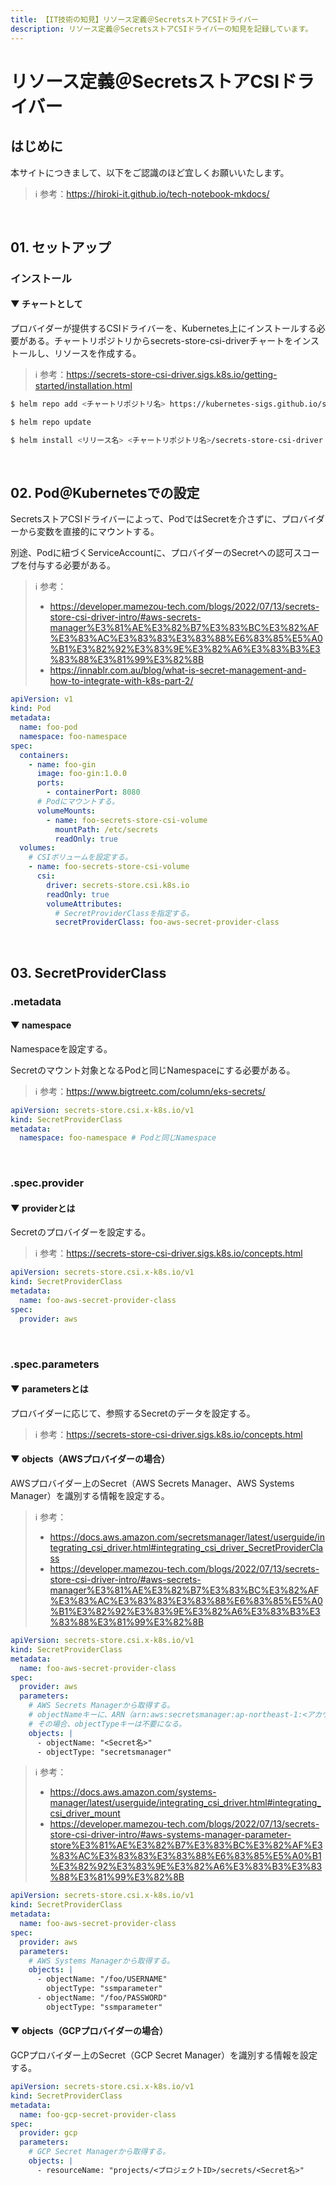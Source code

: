 ```yaml
---
title: 【IT技術の知見】リソース定義＠SecretsストアCSIドライバー
description: リソース定義＠SecretsストアCSIドライバーの知見を記録しています。
---
```


# リソース定義＠SecretsストアCSIドライバー

## はじめに

本サイトにつきまして、以下をご認識のほど宜しくお願いいたします。



> ℹ️ 参考：https://hiroki-it.github.io/tech-notebook-mkdocs/

<br>

## 01. セットアップ

### インストール

#### ▼ チャートとして

プロバイダーが提供するCSIドライバーを、Kubernetes上にインストールする必要がある。チャートリポジトリからsecrets-store-csi-driverチャートをインストールし、リソースを作成する。

> ℹ️ 参考：https://secrets-store-csi-driver.sigs.k8s.io/getting-started/installation.html

```bash
$ helm repo add <チャートリポジトリ名> https://kubernetes-sigs.github.io/secrets-store-csi-driver/charts

$ helm repo update

$ helm install <リリース名> <チャートリポジトリ名>/secrets-store-csi-driver -n kube-system --version <バージョンタグ>
```

<br>

## 02. Pod＠Kubernetesでの設定

SecretsストアCSIドライバーによって、PodではSecretを介さずに、プロバイダーから変数を直接的にマウントする。

別途、Podに紐づくServiceAccountに、プロバイダーのSecretへの認可スコープを付与する必要がある。



> ℹ️ 参考：
> 
> - https://developer.mamezou-tech.com/blogs/2022/07/13/secrets-store-csi-driver-intro/#aws-secrets-manager%E3%81%AE%E3%82%B7%E3%83%BC%E3%82%AF%E3%83%AC%E3%83%83%E3%83%88%E6%83%85%E5%A0%B1%E3%82%92%E3%83%9E%E3%82%A6%E3%83%B3%E3%83%88%E3%81%99%E3%82%8B
> - https://innablr.com.au/blog/what-is-secret-management-and-how-to-integrate-with-k8s-part-2/

```yaml
apiVersion: v1
kind: Pod
metadata:
  name: foo-pod
  namespace: foo-namespace
spec:
  containers:
    - name: foo-gin
      image: foo-gin:1.0.0
      ports:
        - containerPort: 8080
      # Podにマウントする。
      volumeMounts:
        - name: foo-secrets-store-csi-volume
          mountPath: /etc/secrets
          readOnly: true
  volumes:
    # CSIボリュームを設定する。
    - name: foo-secrets-store-csi-volume
      csi:
        driver: secrets-store.csi.k8s.io
        readOnly: true
        volumeAttributes:
          # SecretProviderClassを指定する。
          secretProviderClass: foo-aws-secret-provider-class
```

<br>

## 03. SecretProviderClass

### .metadata

#### ▼ namespace

Namespaceを設定する。

Secretのマウント対象となるPodと同じNamespaceにする必要がある。



> ℹ️ 参考：https://www.bigtreetc.com/column/eks-secrets/

```yaml
apiVersion: secrets-store.csi.x-k8s.io/v1
kind: SecretProviderClass
metadata:
  namespace: foo-namespace # Podと同じNamespace
```

<br>

### .spec.provider

#### ▼ providerとは

Secretのプロバイダーを設定する。



> ℹ️ 参考：https://secrets-store-csi-driver.sigs.k8s.io/concepts.html

```yaml
apiVersion: secrets-store.csi.x-k8s.io/v1
kind: SecretProviderClass
metadata:
  name: foo-aws-secret-provider-class
spec:
  provider: aws
```

<br>

### .spec.parameters

#### ▼ parametersとは

プロバイダーに応じて、参照するSecretのデータを設定する。



> ℹ️ 参考：https://secrets-store-csi-driver.sigs.k8s.io/concepts.html

#### ▼ objects（AWSプロバイダーの場合）

AWSプロバイダー上のSecret（AWS Secrets Manager、AWS Systems Manager）を識別する情報を設定する。



> ℹ️ 参考：
> 
> - https://docs.aws.amazon.com/secretsmanager/latest/userguide/integrating_csi_driver.html#integrating_csi_driver_SecretProviderClass
> - https://developer.mamezou-tech.com/blogs/2022/07/13/secrets-store-csi-driver-intro/#aws-secrets-manager%E3%81%AE%E3%82%B7%E3%83%BC%E3%82%AF%E3%83%AC%E3%83%83%E3%83%88%E6%83%85%E5%A0%B1%E3%82%92%E3%83%9E%E3%82%A6%E3%83%B3%E3%83%88%E3%81%99%E3%82%8B

```yaml
apiVersion: secrets-store.csi.x-k8s.io/v1
kind: SecretProviderClass
metadata:
  name: foo-aws-secret-provider-class
spec:
  provider: aws
  parameters:
    # AWS Secrets Managerから取得する。
    # objectNameキーに、ARN（arn:aws:secretsmanager:ap-northeast-1:<アカウントID>:secret:<Secretストア名>）を指定しても良い。
    # その場合、objectTypeキーは不要になる。
    objects: |
      - objectName: "<Secret名>"
      - objectType: "secretsmanager"
```

> ℹ️ 参考：
> 
> - https://docs.aws.amazon.com/systems-manager/latest/userguide/integrating_csi_driver.html#integrating_csi_driver_mount
> - https://developer.mamezou-tech.com/blogs/2022/07/13/secrets-store-csi-driver-intro/#aws-systems-manager-parameter-store%E3%81%AE%E3%82%B7%E3%83%BC%E3%82%AF%E3%83%AC%E3%83%83%E3%83%88%E6%83%85%E5%A0%B1%E3%82%92%E3%83%9E%E3%82%A6%E3%83%B3%E3%83%88%E3%81%99%E3%82%8B

```yaml
apiVersion: secrets-store.csi.x-k8s.io/v1
kind: SecretProviderClass
metadata:
  name: foo-aws-secret-provider-class
spec:
  provider: aws
  parameters:
    # AWS Systems Managerから取得する。
    objects: |
      - objectName: "/foo/USERNAME"
        objectType: "ssmparameter"
      - objectName: "/foo/PASSWORD"
        objectType: "ssmparameter"
```

#### ▼ objects（GCPプロバイダーの場合）

GCPプロバイダー上のSecret（GCP Secret Manager）を識別する情報を設定する。



```yaml
apiVersion: secrets-store.csi.x-k8s.io/v1
kind: SecretProviderClass
metadata:
  name: foo-gcp-secret-provider-class
spec:
  provider: gcp
  parameters:
    # GCP Secret Managerから取得する。
    objects: |
      - resourceName: "projects/<プロジェクトID>/secrets/<Secret名>"
```

<br>
